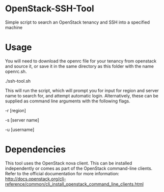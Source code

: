 # OpenStack-SSH-Tool
Simple script to search an OpenStack tenancy and SSH into a specified machine 

# Usage

You will need to download the openrc file for your tenancy from openstack and source it, or save it in the same directory as this folder with the name openrc.sh.

./ssh-tool.sh

This will run the script, which will prompt you for input for region and server name to search for, and attempt automatic login. Alternatively, these can be supplied as command line arguments with the following flags.

-r [region]

-s [server name]

-u [username]

# Dependencies

This tool uses the OpenStack nova client. This can be installed independently or comes as part of the OpenStack command-line clients. Refer to the official documentation for more information: http://docs.openstack.org/cli-reference/common/cli_install_openstack_command_line_clients.html
